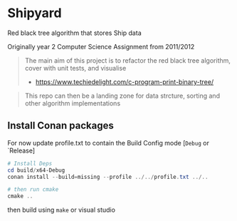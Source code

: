 # Shipyard

Red black tree algorithm that stores Ship data

Originally year 2 Computer Science Assignment from 2011/2012

> The main aim of this project is to refactor the red black tree algorithm, cover with unit tests, and visualise
> - https://www.techiedelight.com/c-program-print-binary-tree/

> This repo can then be a landing zone for data strcture, sorting and other algorithm implementations  

## Install Conan packages

For now update profile.txt to contain the Build Config mode [`Debug` or `Release]

```Powershell
# Install Deps
cd build/x64-Debug
conan install --build=missing --profile ../../profile.txt ../..

# then run cmake
cmake ..
```

then build using `make` or visual studio
